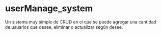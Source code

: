 # userManage_system
Un sistema muy simple de CRUD en el que se puede agregar una cantidad de usuarios que desee, eliminar o actualizar según desee.

